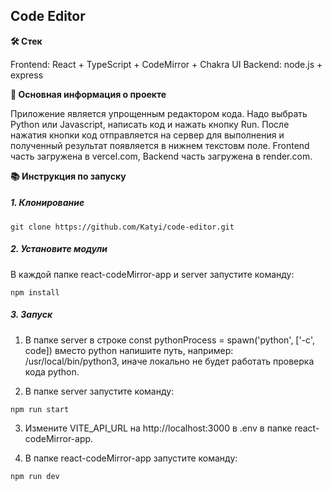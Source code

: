 ## Code Editor

**🛠️ Стек**

Frontend: React + TypeScript + CodeMirror + Chakra UI
Backend: node.js + express

**💬 Основная информация о проекте**

Приложение является упрощенным редактором кода. Надо выбрать Python или Javascript, написать код и нажать кнопку Run. После нажатия кнопки код отправляется на cервер для выполнения и полученный результат появляется в нижнем текстовм поле.
Frontend часть загружена в vercel.com, Backend часть загружена в render.com.

**📚 Инструкция по запуску**

##### 1. Клонирование

```
git clone https://github.com/Katyi/code-editor.git
```

##### 2. Установите модули

В каждой папке react-codeMirror-app и server запустите команду:

```
npm install
```

##### 3. Запуск

1. В папке server в строке const pythonProcess = spawn('python', ['-c', code]) вместо python напишите путь, например: /usr/local/bin/python3, иначе локально не будет работать проверка кода python.

2. В папке server запустите команду:

```
npm run start
```

3. Измените VITE_API_URL на http://localhost:3000 в .env в папке react-codeMirror-app.

4. В папке react-codeMirror-app запустите команду:

```
npm run dev
```
